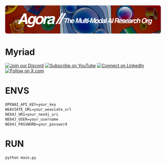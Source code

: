 [![Multi-Modality](agorabanner.png)](https://discord.com/servers/agora-999382051935506503)

# Myriad

[![Join our Discord](https://img.shields.io/badge/Discord-Join%20our%20server-5865F2?style=for-the-badge&logo=discord&logoColor=white)](https://discord.gg/agora-999382051935506503) [![Subscribe on YouTube](https://img.shields.io/badge/YouTube-Subscribe-red?style=for-the-badge&logo=youtube&logoColor=white)](https://www.youtube.com/@kyegomez3242) [![Connect on LinkedIn](https://img.shields.io/badge/LinkedIn-Connect-blue?style=for-the-badge&logo=linkedin&logoColor=white)](https://www.linkedin.com/in/kye-g-38759a207/) [![Follow on X.com](https://img.shields.io/badge/X.com-Follow-1DA1F2?style=for-the-badge&logo=x&logoColor=white)](https://x.com/kyegomezb)



# ENVS

```
OPENAI_API_KEY=your_key
WEAVIATE_URL=your_weaviate_url
NEO4J_URI=your_neo4j_uri
NEO4J_USER=your_username
NEO4J_PASSWORD=your_password
```

# RUN

```
python main.py
```